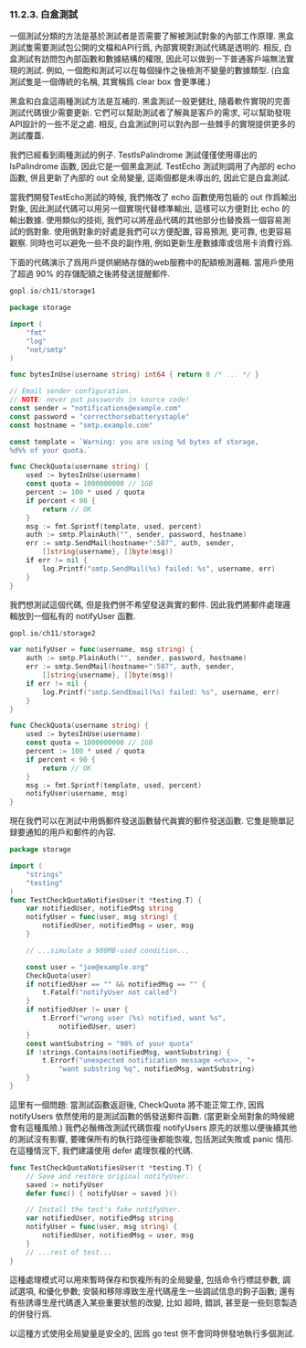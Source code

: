 ### 11.2.3. 白盒測試


一個測試分類的方法是基於測試者是否需要了解被測試對象的內部工作原理. 黑盒測試隻需要測試包公開的文檔和API行爲, 內部實現對測試代碼是透明的. 相反, 白盒測試有訪問包內部函數和數據結構的權限, 因此可以做到一下普通客戶端無法實現的測試. 例如, 一個飽和測試可以在每個操作之後檢測不變量的數據類型. (白盒測試隻是一個傳統的名稱, 其實稱爲 clear box 會更準確.)

黑盒和白盒這兩種測試方法是互補的. 黑盒測試一般更健壯, 隨着軟件實現的完善測試代碼很少需要更新. 它們可以幫助測試者了解眞是客戶的需求, 可以幫助發現API設計的一些不足之處. 相反, 白盒測試則可以對內部一些棘手的實現提供更多的測試覆蓋.

我們已經看到兩種測試的例子. TestIsPalindrome 測試僅僅使用導出的 IsPalindrome 函數, 因此它是一個黑盒測試. TestEcho 測試則調用了內部的 echo 函數, 併且更新了內部的 out 全局變量, 這兩個都是未導出的, 因此它是白盒測試.

當我們開發TestEcho測試的時候, 我們脩改了 echo 函數使用包級的 out 作爲輸出對象, 因此測試代碼可以用另一個實現代替標準輸出, 這樣可以方便對比 echo 的輸出數據. 使用類似的技術, 我們可以將産品代碼的其他部分也替換爲一個容易測試的僞對象. 使用僞對象的好處是我們可以方便配置, 容易預測, 更可靠, 也更容易觀察. 同時也可以避免一些不良的副作用, 例如更新生産數據庫或信用卡消費行爲.

下面的代碼演示了爲用戶提供網絡存儲的web服務中的配額檢測邏輯. 當用戶使用了超過 90% 的存儲配額之後將發送提醒郵件.

```Go
gopl.io/ch11/storage1

package storage

import (
	"fmt"
	"log"
	"net/smtp"
)

func bytesInUse(username string) int64 { return 0 /* ... */ }

// Email sender configuration.
// NOTE: never put passwords in source code!
const sender = "notifications@example.com"
const password = "correcthorsebatterystaple"
const hostname = "smtp.example.com"

const template = `Warning: you are using %d bytes of storage,
%d%% of your quota.`

func CheckQuota(username string) {
	used := bytesInUse(username)
	const quota = 1000000000 // 1GB
	percent := 100 * used / quota
	if percent < 90 {
		return // OK
	}
	msg := fmt.Sprintf(template, used, percent)
	auth := smtp.PlainAuth("", sender, password, hostname)
	err := smtp.SendMail(hostname+":587", auth, sender,
		[]string{username}, []byte(msg))
	if err != nil {
		log.Printf("smtp.SendMail(%s) failed: %s", username, err)
	}
}
```

我們想測試這個代碼, 但是我們併不希望發送眞實的郵件. 因此我們將郵件處理邏輯放到一個私有的 notifyUser 函數.

```Go
gopl.io/ch11/storage2

var notifyUser = func(username, msg string) {
	auth := smtp.PlainAuth("", sender, password, hostname)
	err := smtp.SendMail(hostname+":587", auth, sender,
		[]string{username}, []byte(msg))
	if err != nil {
		log.Printf("smtp.SendEmail(%s) failed: %s", username, err)
	}
}

func CheckQuota(username string) {
	used := bytesInUse(username)
	const quota = 1000000000 // 1GB
	percent := 100 * used / quota
	if percent < 90 {
		return // OK
	}
	msg := fmt.Sprintf(template, used, percent)
	notifyUser(username, msg)
}
```

現在我們可以在測試中用僞郵件發送函數替代眞實的郵件發送函數. 它隻是簡單記録要通知的用戶和郵件的內容.

```Go
package storage

import (
	"strings"
	"testing"
)
func TestCheckQuotaNotifiesUser(t *testing.T) {
	var notifiedUser, notifiedMsg string
	notifyUser = func(user, msg string) {
		notifiedUser, notifiedMsg = user, msg
	}

	// ...simulate a 980MB-used condition...

	const user = "joe@example.org"
	CheckQuota(user)
	if notifiedUser == "" && notifiedMsg == "" {
		t.Fatalf("notifyUser not called")
	}
	if notifiedUser != user {
		t.Errorf("wrong user (%s) notified, want %s",
			notifiedUser, user)
	}
	const wantSubstring = "98% of your quota"
	if !strings.Contains(notifiedMsg, wantSubstring) {
		t.Errorf("unexpected notification message <<%s>>, "+
			"want substring %q", notifiedMsg, wantSubstring)
	}
}
```

這里有一個問題: 當測試函數返迴後, CheckQuota 將不能正常工作, 因爲 notifyUsers 依然使用的是測試函數的僞發送郵件函數. (當更新全局對象的時候總會有這種風險.) 我們必鬚脩改測試代碼恢複 notifyUsers 原先的狀態以便後續其他的測試沒有影響, 要確保所有的執行路徑後都能恢複, 包括測試失敗或 panic 情形. 在這種情況下, 我們建議使用 defer 處理恢複的代碼.

```Go
func TestCheckQuotaNotifiesUser(t *testing.T) {
	// Save and restore original notifyUser.
	saved := notifyUser
	defer func() { notifyUser = saved }()

	// Install the test's fake notifyUser.
	var notifiedUser, notifiedMsg string
	notifyUser = func(user, msg string) {
		notifiedUser, notifiedMsg = user, msg
	}
	// ...rest of test...
}
```

這種處理模式可以用來暫時保存和恢複所有的全局變量, 包括命令行標誌參數, 調試選項, 和優化參數; 安裝和移除導致生産代碼産生一些調試信息的鉤子函數; 還有有些誘導生産代碼進入某些重要狀態的改變, 比如 超時, 錯誤, 甚至是一些刻意製造的併發行爲.

以這種方式使用全局變量是安全的, 因爲 go test 併不會同時併發地執行多個測試.


